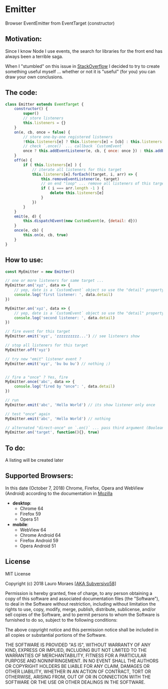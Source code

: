 # Emitter
Browser EventEmitter from EventTarget (constructor)


## Motivation:

Since I know Node I use events, the search for libraries for the front end has always been a terrible saga.

When I "stumbled" on this issue in [StackOverflow](https://stackoverflow.com/questions/22186467/how-to-use-javascript-eventtarget) I decided to try to create something useful myself ... whether or not it is "useful" (for you) you can draw your own conclusions.



## The code:

```javascript
class Emitter extends EventTarget {
    constructor() {
        super()
        // store listeners
        this.listeners = {}
    }
    on(e, cb, once = false) {
        // store one-by-one registered listeners
        !this.listeners[e] ? this.listeners[e] = [cb] : this.listeners[e].push(cb)
        // check `.once()` ... callback `CustomEvent`
        once ? this.addEventListener(e, cb, { once: once }) : this.addEventListener(e, cb)
    }
    off(e) {
        if ( this.listeners[e] ) {
            // iterate all listeners for this target
            this.listeners[e].forEach((target, i, arr) => {
                this.removeEventListener(e, target)
                // on end "loop" ... remove all listeners of this target (by reference)
                if ( i === arr.length -1 ) {
                    delete this.listeners[e]
                }
            })
        }
    }
    emit(e, d) {
        this.dispatchEvent(new CustomEvent(e, {detail: d}))
    }
    once(e, cb) {
        this.on(e, cb, true)
    }
}
```

## How to use:

```javascript
const MyEmitter = new Emitter()

// one or more listeners for same target ...
MyEmitter.on('xyz', data => {
    // yep, date is a `CustomEvent` object so use the "detail" property for get data
    console.log('first listener: ', data.detail)
})

MyEmitter.on('xyz', data => {
    // yep, date is a `CustomEvent` object so use the "detail" property for get data
    console.log('second listener: ', data.detail)
})

// fire event for this target
MyEmitter.emit('xyz', 'zzzzzzzzzz...') // see listeners show

// stop all listeners for this target
MyEmitter.off('xyz')

// try new "emit" listener event ?
MyEmitter.emit('xyz', 'bu bu bu') // nothing ;)


// fire a "once" ? Yes, fire
MyEmitter.once('abc', data => {
    console.log('fired by "once": ', data.detail)
})

// run
MyEmitter.emit('abc', 'Hello World') // its show listener only once

// test "once" again
MyEmitter.emit('abc', 'Hello World') // nothing

// alternated "direct-once" on `.on()` ... pass third argument (Boolean: true)
MyEmitter.on('target', function(){}, true)
```


## To do:

A listing will be created later


## Supported Browsers:

In this date (October 7, 2018) Chrome, Firefox, Opera and WebView (Android) according to the documentation in [Mozilla](https://developer.mozilla.org/en-US/docs/Web/API/EventTarget)

* **desktop**: 
  * Chrome 64
  * Firefox 59
  * Opera 51
* **mobile**: 
  * WebView 64
  * Chrome Android 64
  * Firefox Android 59
  * Opera Android 51
  

## License

MIT License

Copyright (c) 2018 Lauro Moraes [[AKA Subversivo58]](https://github.com/subversivo58)

Permission is hereby granted, free of charge, to any person obtaining a copy
of this software and associated documentation files (the "Software"), to deal
in the Software without restriction, including without limitation the rights
to use, copy, modify, merge, publish, distribute, sublicense, and/or sell
copies of the Software, and to permit persons to whom the Software is
furnished to do so, subject to the following conditions:

The above copyright notice and this permission notice shall be included in all
copies or substantial portions of the Software.

THE SOFTWARE IS PROVIDED "AS IS", WITHOUT WARRANTY OF ANY KIND, EXPRESS OR
IMPLIED, INCLUDING BUT NOT LIMITED TO THE WARRANTIES OF MERCHANTABILITY,
FITNESS FOR A PARTICULAR PURPOSE AND NONINFRINGEMENT. IN NO EVENT SHALL THE
AUTHORS OR COPYRIGHT HOLDERS BE LIABLE FOR ANY CLAIM, DAMAGES OR OTHER
LIABILITY, WHETHER IN AN ACTION OF CONTRACT, TORT OR OTHERWISE, ARISING FROM,
OUT OF OR IN CONNECTION WITH THE SOFTWARE OR THE USE OR OTHER DEALINGS IN THE
SOFTWARE.
